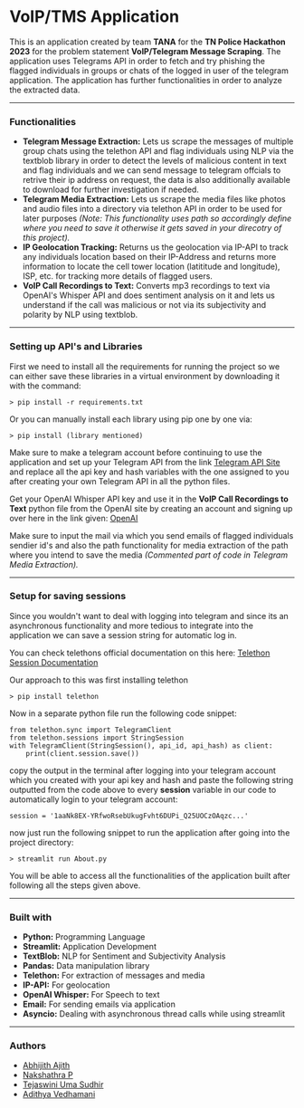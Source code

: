 # VoIP/TMS Application
This is an application created by team **TANA** for the **TN Police Hackathon 2023** for the problem statement **VoIP/Telegram Message Scraping**.
The application uses Telegrams API in order to fetch and try phishing the flagged individuals in groups or chats of the logged in user 
of the telegram application. The application has further functionalities in order to analyze the extracted data.
- - - -
### Functionalities
* **Telegram Message Extraction:** Lets us scrape the messages of multiple group chats using the telethon API and flag individuals using NLP via the textblob library in order to detect the levels of malicious content in text and flag individuals and we can send message to telegram offcials to retrive their ip address on request, the data is also additionally available to download for further investigation if needed.
* **Telegram Media Extraction:** Lets us scrape the media files like photos and audio files into a directory via telethon API in order to be used for later purposes *(Note: This functionality uses path so accordingly define where you need to save it otherwise it gets saved in your direcotry of this project).*
* **IP Geolocation Tracking:** Returns us the geolocation via IP-API to track any individuals location based on their IP-Address and returns more information to locate the cell tower location (latititude and longitude), ISP, etc. for tracking more details of flagged users.
* **VoIP Call Recordings to Text:** Converts mp3 recordings to text via OpenAI's Whisper API and does sentiment analysis on it and lets us understand if the call was malicious or not via its subjectivity and polarity by NLP using textblob.
- - - -
### Setting up API's and Libraries
First we need to install all the requirements for running the project so we can either save these libraries in a virtual environment by downloading it with the command:
```
> pip install -r requirements.txt
```
Or you can manually install each library using pip one by one via:
```
> pip install (library mentioned)
```
Make sure to make a telegram account before continuing to use the application and set up your Telegram API from the link 
[Telegram API Site](https://core.telegram.org/)
 and replace all the api key and hash variables with the one assigned to you after creating your own Telegram API in all the python files.

Get your OpenAI Whisper API key and use it in the **VoIP Call Recordings to Text** python file from the OpenAI site by creating an account and signing up over here in the link given: 
[OpenAI](https://openai.com/blog/introducing-chatgpt-and-whisper-apis)

Make sure to input the mail via which you send emails of flagged individuals sendier id's and also the path functionality for media extraction of the path where you intend to save the media *(Commented part of code in Telegram Media Extraction).*
- - - -
### Setup for saving sessions
Since you wouldn't want to deal with logging into telegram and since its an asynchronous functionality and more tedious to integrate into the application we can save a session string for automatic log in.

You can check telethons official documentation on this here: 
[Telethon Session Documentation](https://docs.telethon.dev/en/stable/concepts/sessions.html)

Our approach to this was first installing telethon
```
> pip install telethon
```
Now in a separate python file run the following code snippet:
```
from telethon.sync import TelegramClient
from telethon.sessions import StringSession
with TelegramClient(StringSession(), api_id, api_hash) as client:
    print(client.session.save())
```
copy the output in the terminal after logging into your telegram account which you created with your api key and hash and paste the following string outputted from the code above to every **session** variable in our code to automatically login to your telegram account:
```
session = '1aaNk8EX-YRfwoRsebUkugFvht6DUPi_Q25UOCzOAqzc...'
```
now just run the following snippet to run the application after going into the project directory:
```
> streamlit run About.py
```
You will be able to access all the functionalities of the application built after following all the steps given above. 
- - - -
### Built with
* **Python:** Programming Language
* **Streamlit:** Application Development
* **TextBlob:** NLP for Sentiment and Subjectivity Analysis
* **Pandas:** Data manipulation library
* **Telethon:** For extraction of messages and media
* **IP-API:** For geolocation
* **OpenAI Whisper:** For Speech to text
* **Email:** For sending emails via application
* **Asyncio:** Dealing with asynchronous thread calls while using streamlit
- - - -
### Authors
* [Abhijith Ajith](https://github.com/AAbhijithA)
* [Nakshathra P](https://github.com/NakshathraP)
* [Tejaswini Uma Sudhir](https://github.com/tejucodes10)
* [Adithya Vedhamani](https://github.com/adithya-vedhamani) 

